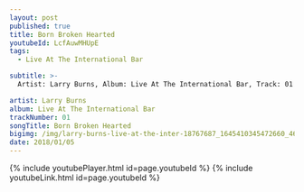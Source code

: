 ```yaml
---
layout: post
published: true
title: Born Broken Hearted
youtubeId: LcfAuwMHUpE
tags:
  - Live At The International Bar

subtitle: >-
  Artist: Larry Burns, Album: Live At The International Bar, Track: 01 , Title: Born Broken Hearted

artist: Larry Burns
album: Live At The International Bar
trackNumber: 01
songTitle: Born Broken Hearted
bigimg: /img/larry-burns-live-at-the-inter-18767687_1645410345472660_4611724459318311544_n.jpg
date: 2018/01/05
---
```

{% include youtubePlayer.html id=page.youtubeId %}
{% include youtubeLink.html id=page.youtubeId %}